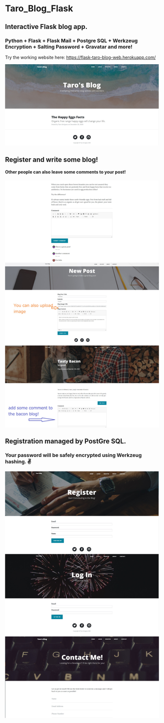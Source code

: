 # Taro_Blog_Flask

## Interactive Flask blog app. 
### Python + Flask + Flask Mail + Postgre SQL + Werkzeug Encryption + Salting Password + Gravatar and more!

Try the working website here: https://flask-taro-blog-web.herokuapp.com/

<img src="static/gitimg/home.jpg">


## Register and write some blog!
#### Other people can also leave some comments to your post!

<img src="static/gitimg/blog.jpg">

<img src="static/gitimg/bacon.jpg">
<img src="static/gitimg/bacon2.jpg">


## Registration managed by PostGre SQL.
### Your password will be safely encrypted using Werkzeug hashing. ✌
<img src="static/gitimg/reg.jpg">


<img src="static/gitimg/log.jpg">


<img src="static/gitimg/contact.jpg">


